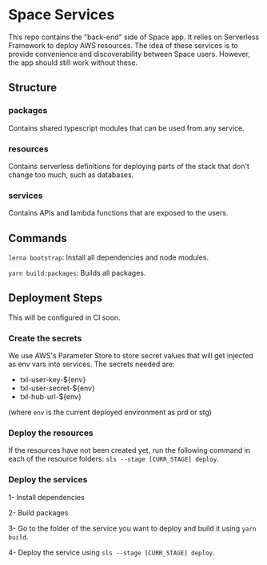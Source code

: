 # Space Services

This repo contains the "back-end" side of Space app. It relies on Serverless Framework to deploy AWS resources. The idea of these services is to provide convenience and discoverability between Space users. However, the app should still work without these.

## Structure

### packages

Contains shared typescript modules that can be used from any service.

### resources

Contains serverless definitions for deploying parts of the stack that don't change too much, such as databases.

### services

Contains APIs and lambda functions that are exposed to the users.

## Commands

`lerna bootstrap`: Install all dependencies and node modules.

`yarn build:packages`: Builds all packages.

## Deployment Steps

This will be configured in CI soon.

### Create the secrets

We use AWS's Parameter Store to store secret values that will get injected as env vars into services. The secrets needed are:

- txl-user-key-${env}
- txl-user-secret-${env}
- txl-hub-url-${env}

(where `env` is the current deployed environment as prd or stg)

### Deploy the resources

If the resources have not been created yet, run the following command in each of the resource folders: `sls --stage [CURR_STAGE] deploy`.

### Deploy the services

1- Install dependencies

2- Build packages

3- Go to the folder of the service you want to deploy and build it using `yarn build`.

4- Deploy the service using `sls --stage [CURR_STAGE] deploy`.

